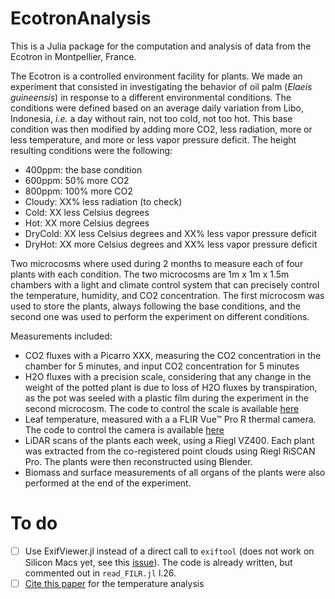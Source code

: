 # EcotronAnalysis

This is a Julia package for the computation and analysis of data from the Ecotron
in Montpellier, France. 

The Ecotron is a controlled environment facility for plants. We made an experiment 
that consisted in investigating the behavior of oil palm (*Elaeis guineensis*) in response to 
a different environmental conditions. The conditions were defined based on an average daily variation from Libo, Indonesia, *i.e.* a day without rain, not too cold, not too hot. This base condition was then modified by adding more CO2, less radiation, more or less temperature, and more or less vapor pressure deficit. The height resulting conditions were the following:

- 400ppm: the base condition
- 600ppm: 50% more CO2
- 800ppm: 100% more CO2
- Cloudy: XX% less radiation (to check)
- Cold: XX less Celsius degrees 
- Hot: XX more Celsius degrees
- DryCold: XX less Celsius degrees and XX% less vapor pressure deficit
- DryHot: XX more Celsius degrees and XX% less vapor pressure deficit
 
Two microcosms where used during 2 months to measure each of four plants with each condition. The two microcosms are 1m x 1m x 1.5m chambers with a light and climate control system that can precisely control the temperature, humidity, and CO2 concentration. The first microcosm was used to store the plants, always following the base conditions, and the second one was used to perform the experiment on different conditions. 

Measurements included: 

- CO2 fluxes with a Picarro XXX, measuring the CO2 concentration in the chamber for 5 minutes, and input CO2 concentration for 5 minutes
- H2O fluxes with a precision scale, considering that any change in the weight of the potted plant is due to loss of H2O fluxes by transpiration, as the pot was seeled with a plastic film during the experiment in the second microcosm. The code to control the scale is available [here](https://github.com/ARCHIMED-platform/Precision_scale-Raspberry_Pi)
- Leaf temperature, measured with a a FLIR Vue™ Pro R thermal camera. The code to control the camera is available [here](https://github.com/ARCHIMED-platform/FLIR_Vue_Pro-Raspberri_Pi)
- LiDAR scans of the plants each week, using a Riegl VZ400. Each plant was extracted from the co-registered point clouds using Riegl RiSCAN Pro. The plants were then reconstructed using Blender.
- Biomass and surface measurements of all organs of the plants were also performed at the end of the experiment.


# To do

- [ ] Use ExifViewer.jl instead of a direct call to `exiftool` (does not work on Silicon Macs yet, see this [issue](https://github.com/JuliaImages/ExifViewer.jl/issues/17)). The code is already written, but commented out in `read_FILR.jl` l.26.
- [ ] [Cite this paper](https://www.sciencedirect.com/science/article/pii/S0168192316303434?via%3Dihub) for the temperature analysis